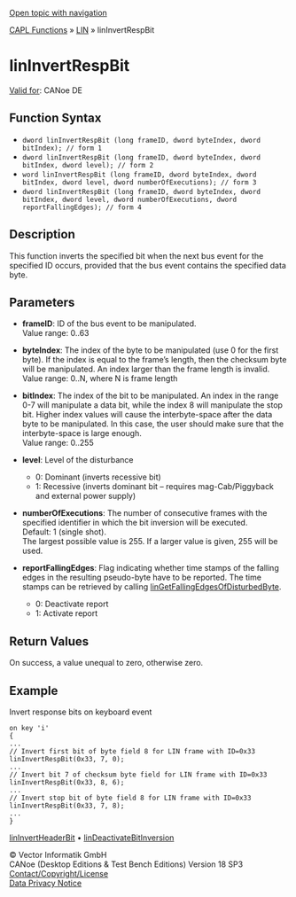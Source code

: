 [Open topic with navigation](../../../../../CANoeDEFamily.htm#Topics/CAPLFunctions/LIN/Functions/CAPLfunctionLINInvertRespBit.md)

[CAPL Functions](../../CAPLfunctions.md) » [LIN](../CAPLfunctionsLINOverview.md) » linInvertRespBit

# linInvertRespBit

[Valid for](../../../Shared/FeatureAvailability.md): CANoe DE

## Function Syntax

- `dword linInvertRespBit (long frameID, dword byteIndex, dword bitIndex); // form 1`
- `dword linInvertRespBit (long frameID, dword byteIndex, dword bitIndex, dword level); // form 2`
- `word linInvertRespBit (long frameID, dword byteIndex, dword bitIndex, dword level, dword numberOfExecutions); // form 3`
- `dword linInvertRespBit (long frameID, dword byteIndex, dword bitIndex, dword level, dword numberOfExecutions, dword reportFallingEdges); // form 4`

## Description

This function inverts the specified bit when the next bus event for the specified ID occurs, provided that the bus event contains the specified data byte.

## Parameters

- **frameID**: ID of the bus event to be manipulated.  
  Value range: 0..63

- **byteIndex**: The index of the byte to be manipulated (use 0 for the first byte). If the index is equal to the frame’s length, then the checksum byte will be manipulated. An index larger than the frame length is invalid.  
  Value range: 0..N, where N is frame length

- **bitIndex**: The index of the bit to be manipulated. An index in the range 0-7 will manipulate a data bit, while the index 8 will manipulate the stop bit. Higher index values will cause the interbyte-space after the data byte to be manipulated. In this case, the user should make sure that the interbyte-space is large enough.  
  Value range: 0..255

- **level**: Level of the disturbance  
  - 0: Dominant (inverts recessive bit)
  - 1: Recessive (inverts dominant bit – requires mag-Cab/Piggyback and external power supply)

- **numberOfExecutions**: The number of consecutive frames with the specified identifier in which the bit inversion will be executed.  
  Default: 1 (single shot).  
  The largest possible value is 255. If a larger value is given, 255 will be used.

- **reportFallingEdges**: Flag indicating whether time stamps of the falling edges in the resulting pseudo-byte have to be reported. The time stamps can be retrieved by calling [linGetFallingEdgesOfDisturbedByte](CAPLfunctionLINGetFallingEdgesOfDisturbedByte.md).  
  - 0: Deactivate report
  - 1: Activate report

## Return Values

On success, a value unequal to zero, otherwise zero.

## Example

Invert response bits on keyboard event

```plaintext
on key 'i'
{
...
// Invert first bit of byte field 8 for LIN frame with ID=0x33
linInvertRespBit(0x33, 7, 0);
...
// Invert bit 7 of checksum byte field for LIN frame with ID=0x33
linInvertRespBit(0x33, 8, 6);
...
// Invert stop bit of byte field 8 for LIN frame with ID=0x33
linInvertRespBit(0x33, 7, 8);
...
}
```

[linInvertHeaderBit](CAPLfunctionLINInvertHeaderBit.md) • [linDeactivateBitInversion](CAPLfunctionLINDeactivateBitInversion.md)

© Vector Informatik GmbH  
CANoe (Desktop Editions & Test Bench Editions) Version 18 SP3  
[Contact/Copyright/License](../../../Shared/ContactCopyrightLicense.md)  
[Data Privacy Notice](https://www.vector.com/int/en/company/get-info/privacy-policy/)